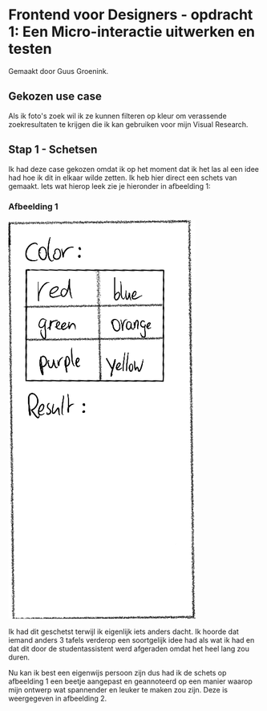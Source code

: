 # Frontend voor Designers - opdracht 1: Een Micro-interactie uitwerken en testen
Gemaakt door Guus Groenink.


## Gekozen use case
Als ik foto's zoek wil ik ze kunnen filteren op kleur om verassende zoekresultaten te krijgen die ik kan gebruiken voor mijn Visual Research.

## Stap 1 - Schetsen
Ik had deze case gekozen omdat ik op het moment dat ik het las al een idee had hoe ik dit in elkaar wilde zetten. Ik heb hier direct een schets van gemaakt. Iets wat hierop leek zie je hieronder in afbeelding 1:

### Afbeelding 1
![alt text][img1]
 
Ik had dit geschetst terwijl ik eigenlijk iets anders dacht. Ik hoorde dat iemand anders 3 tafels verderop een soortgelijk idee had als wat ik had en dat dit door de studentassistent werd afgeraden omdat het heel lang zou duren.

Nu kan ik best een eigenwijs persoon zijn dus had ik de schets op afbeelding 1 een beetje aangepast en geannoteerd op een manier waarop mijn ontwerp wat spannender en leuker te maken zou zijn. Deze is weergegeven in afbeelding 2.



[img1]:https://raw.githubusercontent.com/itsguus/frontend-voor-designers-1920/master/opdracht1/md_img_opdr1/img_1.png
 "Image 1"
[img2]:https://raw.githubusercontent.com/itsguus/frontend-voor-designers-1920/master/opdracht1/md_img_opdr1/img_2.png
 "Image 2"
[img3]:https://raw.githubusercontent.com/itsguus/frontend-voor-designers-1920/master/opdracht1/md_img_opdr1/img_3.png
 "Image 3"
[img4]:https://raw.githubusercontent.com/itsguus/frontend-voor-designers-1920/master/opdracht1/md_img_opdr1/img_4.png
 "Image 4"
[img5]:https://raw.githubusercontent.com/itsguus/frontend-voor-designers-1920/master/opdracht1/md_img_opdr1/img_5.png
 "Image 5"
[img6]:https://raw.githubusercontent.com/itsguus/frontend-voor-designers-1920/master/opdracht1/md_img_opdr1/img_6.png
 "Image 6"
[img7]:https://raw.githubusercontent.com/itsguus/frontend-voor-designers-1920/master/opdracht1/md_img_opdr1/img_7.png
 "Image 7"
[img8]:https://raw.githubusercontent.com/itsguus/frontend-voor-designers-1920/master/opdracht1/md_img_opdr1/img_8.png
 "Image 8"
